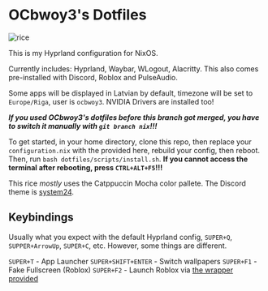 # OCbwoy3's Dotfiles

![rice](https://media.discordapp.net/attachments/1097243689522311319/1282796243990614016/image.png?ex=66e0a899&is=66df5719&hm=6034fe498ed067c43549144305eade7b1aa62333f40e4d246ef05a08a4c6fcc1&)

This is my Hyprland configuration for NixOS.

Currently includes: Hyprland, Waybar, WLogout, Alacritty. This also comes pre-installed with Discord, Roblox and PulseAudio.

Some apps will be displayed in Latvian by default, timezone will be set to `Europe/Riga`, user is `ocbwoy3`.
NVIDIA Drivers are installed too!

***If you used OCbwoy3's dotfiles before this branch got merged, you have to switch it manually with `git branch nix`!!!***

To get started, in your home directory, clone this repo, then replace your `configuration.nix` with the provided here, rebuild your config, then reboot. Then, run `bash dotfiles/scripts/install.sh`. **If you cannot access the terminal after rebooting, press `CTRL+ALT+F5`!!!**

This rice *mostly* uses the Catppuccin Mocha color pallete. The Discord theme is [system24](https://github.com/refact0r/system24).

## Keybindings

Usually what you expect with the default Hyprland config, `SUPER+Q`, `SUPPER+ArrowUp`, `SUPER+C`, etc.
However, some things are different.

`SUPER+T` - App Launcher
`SUPER+SHIFT+ENTER` - Switch wallpapers
`SUPER+F1` - Fake Fullscreen (Roblox)
`SUPER+F2` - Launch Roblox via [the wrapper provided](https://github.com/ocbwoy3/sober-bloxstraprpc-wrapper)